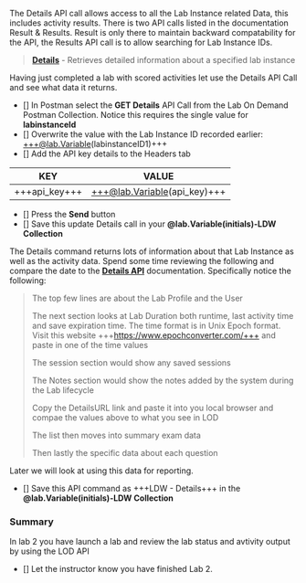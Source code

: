 

The Details API call allows access to all the Lab Instance related Data, this includes activity results.  There is two API calls listed in the documentation Result & Results.  Result is only there to maintain backward compatability for the API, the Results API call is to allow searching for Lab Instance IDs.

>[**Details**](https://docs.skillable.com/lod/lod-api/lod-api-details.md) - Retrieves detailed information about a specified lab instance

Having just completed a lab with scored activities let use the Details API Call and see what data it returns.

- [] In Postman select the **GET Details** API Call from the Lab On Demand Postman Collection.  Notice this requires the single value for **labinstanceId**
- [] Overwrite the value with the Lab Instance ID recorded earlier: +++@lab.Variable(labinstanceID1)+++
- [] Add the API key details to the Headers tab

| KEY | VALUE |
|-----|-------|
|+++api_key+++|+++@lab.Variable(api_key)+++|

- [] Press the **Send** button
- [] Save this update Details call in your **@lab.Variable(initials)-LDW Collection**

The Details command returns lots of information about that Lab Instance as well as the activity data.  Spend some time reviewing the following and compare the date to the [**Details API**](https://docs.skillable.com/lod/lod-api/lod-api-details.md) documentation.  Specifically notice the following:

> The top few lines are about the Lab Profile and the User
> 
> The next section looks at Lab Duration both runtime, last activity time and save expiration time.  The time format is in Unix Epoch format.  Visit this website +++https://www.epochconverter.com/+++ and paste in one of the time values
>  
> The session section would show any saved sessions
> 
> The Notes section would show the notes added by the system during the Lab lifecycle
> 
> Copy the DetailsURL link and paste it into you local browser and compae the values above to what you see in LOD
> 
> The list then moves into summary exam data
> 
> Then lastly the specific data about each question

Later we will look at using this data for reporting.

- [] Save this API command as +++LDW - Details+++ in the **@lab.Variable(initials)-LDW Collection**

### Summary
In lab 2 you have launch a lab and review the lab status and avtivity output by using the LOD API

- [] Let the instructor know you have finished Lab 2.

